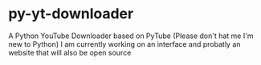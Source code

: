 # py-yt-downloader
A Python YouTube Downloader based on PyTube (Please don't hat me I'm new to Python)
I am currently working on an interface and probatly an website that will also be open source
